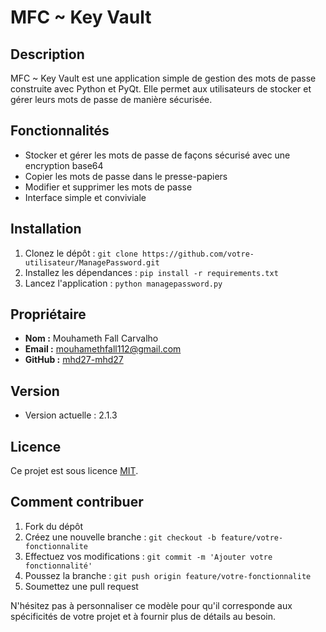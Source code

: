 
# MFC ~ Key Vault

## Description
MFC ~ Key Vault est une application simple de gestion des mots de passe construite avec Python et PyQt. Elle permet aux utilisateurs de stocker et gérer leurs mots de passe de manière sécurisée.

## Fonctionnalités
- Stocker et gérer les mots de passe de façons sécurisé avec une encryption base64
- Copier les mots de passe dans le presse-papiers
- Modifier et supprimer les mots de passe
- Interface simple et conviviale

## Installation
1. Clonez le dépôt : `git clone https://github.com/votre-utilisateur/ManagePassword.git`
2. Installez les dépendances : `pip install -r requirements.txt`
3. Lancez l'application : `python managepassword.py`

## Propriétaire
- **Nom :** Mouhameth Fall Carvalho
- **Email :** mouhamethfall112@gmail.com
- **GitHub :** [mhd27-mhd27](https://github.com/mhd27-mhd27)

## Version
- Version actuelle : 2.1.3

## Licence
Ce projet est sous licence [MIT](LICENSE).

## Comment contribuer
1. Fork du dépôt
2. Créez une nouvelle branche : `git checkout -b feature/votre-fonctionnalite`
3. Effectuez vos modifications : `git commit -m 'Ajouter votre fonctionnalité'`
4. Poussez la branche : `git push origin feature/votre-fonctionnalite`
5. Soumettez une pull request


N'hésitez pas à personnaliser ce modèle pour qu'il corresponde aux spécificités de votre projet et à fournir plus de détails au besoin.
